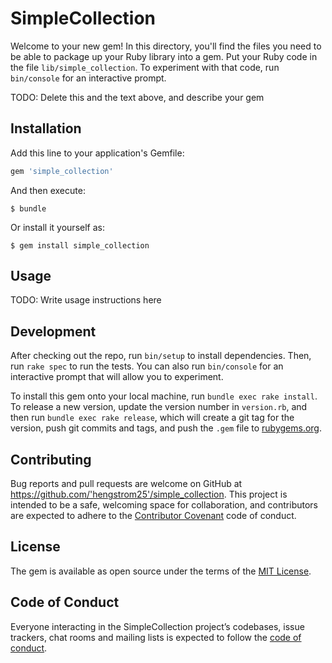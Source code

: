 # SimpleCollection

Welcome to your new gem! In this directory, you'll find the files you need to be able to package up your Ruby library into a gem. Put your Ruby code in the file `lib/simple_collection`. To experiment with that code, run `bin/console` for an interactive prompt.

TODO: Delete this and the text above, and describe your gem

## Installation

Add this line to your application's Gemfile:

```ruby
gem 'simple_collection'
```

And then execute:

    $ bundle

Or install it yourself as:

    $ gem install simple_collection

## Usage

TODO: Write usage instructions here

## Development

After checking out the repo, run `bin/setup` to install dependencies. Then, run `rake spec` to run the tests. You can also run `bin/console` for an interactive prompt that will allow you to experiment.

To install this gem onto your local machine, run `bundle exec rake install`. To release a new version, update the version number in `version.rb`, and then run `bundle exec rake release`, which will create a git tag for the version, push git commits and tags, and push the `.gem` file to [rubygems.org](https://rubygems.org).

## Contributing

Bug reports and pull requests are welcome on GitHub at https://github.com/'hengstrom25'/simple_collection. This project is intended to be a safe, welcoming space for collaboration, and contributors are expected to adhere to the [Contributor Covenant](http://contributor-covenant.org) code of conduct.

## License

The gem is available as open source under the terms of the [MIT License](https://opensource.org/licenses/MIT).

## Code of Conduct

Everyone interacting in the SimpleCollection project’s codebases, issue trackers, chat rooms and mailing lists is expected to follow the [code of conduct](https://github.com/'hengstrom25'/simple_collection/blob/master/CODE_OF_CONDUCT.md).
